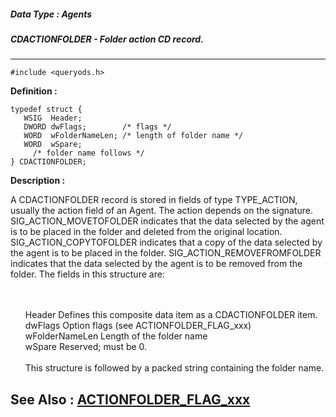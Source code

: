 ##### Data Type : Agents
##### CDACTIONFOLDER - Folder action CD record.
---
```
#include <queryods.h>
```

**Definition :**
```
typedef struct {
   WSIG  Header;
   DWORD dwFlags;        /* flags */
   WORD  wFolderNameLen; /* length of folder name */
   WORD  wSpare;
	 /* folder name follows */
} CDACTIONFOLDER;
```

**Description :**

A CDACTIONFOLDER record is stored in fields of type TYPE_ACTION, usually the action field of an Agent.  The action depends on the signature.  SIG_ACTION_MOVETOFOLDER indicates that the data selected by the agent is to be placed in the folder and deleted from the original location.  SIG_ACTION_COPYTOFOLDER indicates that a copy of the data selected by the agent is to be placed in the folder.  SIG_ACTION_REMOVEFROMFOLDER indicates that the data selected by the agent is to be removed from the folder.  The fields in this structure are:
<ul><br>
<br>
Header			Defines this composite data item as a CDACTIONFOLDER item.<br>
dwFlags		Option flags (see ACTIONFOLDER_FLAG_xxx)<br>
wFolderNameLen	Length of the folder name<br>
wSpare			Reserved;  must be 0.<br>
<br>
This structure is followed by a packed string containing the folder name.</ul>



**See Also :**
[ACTIONFOLDER_FLAG_xxx](/domino-c-api-docs/reference/Symb/ACTIONFOLDER_FLAG_xxx)
---
